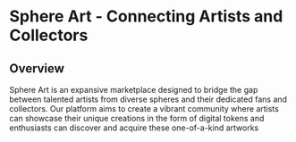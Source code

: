# Sphere Art - Connecting Artists and Collectors

## Overview
Sphere Art is an expansive marketplace designed to bridge the gap between talented artists from diverse spheres and their dedicated fans and collectors. Our platform aims to create a vibrant community where artists can showcase their unique creations in the form of digital tokens and enthusiasts can discover and acquire these one-of-a-kind artworks
